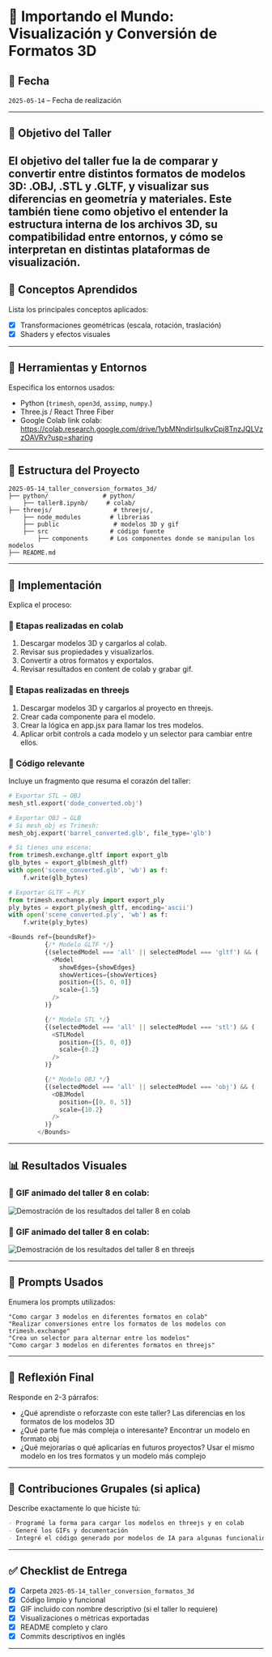 # 🧪 Importando el Mundo: Visualización y Conversión de Formatos 3D

## 📅 Fecha
`2025-05-14` – Fecha de realización

---

## 🎯 Objetivo del Taller

El objetivo del taller fue la de comparar y convertir entre distintos formatos de modelos 3D: .OBJ, .STL y .GLTF, y visualizar sus diferencias en geometría y materiales. Este también tiene como objetivo el entender la estructura interna de los archivos 3D, su compatibilidad entre entornos, y cómo se interpretan en distintas plataformas de visualización.
---

## 🧠 Conceptos Aprendidos

Lista los principales conceptos aplicados:

- [x] Transformaciones geométricas (escala, rotación, traslación)
- [x] Shaders y efectos visuales

---

## 🔧 Herramientas y Entornos

Especifica los entornos usados:

- Python (`trimesh`, `open3d`, `assimp`, `numpy`.)
- Three.js / React Three Fiber
- Google Colab
link colab: https://colab.research.google.com/drive/1ybMNndirIsuIkvCpj8TnzJQLVzzOAVRv?usp=sharing

---

## 📁 Estructura del Proyecto

```
2025-05-14_taller_conversion_formatos_3d/
├── python/               # python/  
    ├── taller8.ipynb/     # colab/
├── threejs/                 # threejs/, 
    ├── node_modules        # librerias
    ├── public               # modelos 3D y gif
    ├── src                 # código fuente
        ├── components      # Los componentes donde se manipulan los modelos
├── README.md
```


---

## 🧪 Implementación

Explica el proceso:

### 🔹 Etapas realizadas en colab
1. Descargar modelos 3D y cargarlos al colab.
2. Revisar sus propiedades y visualizarlos.
3. Convertir a otros formatos y exportalos.
4. Revisar resultados en content de colab y grabar gif.

### 🔹 Etapas realizadas en threejs
1. Descargar modelos 3D y cargarlos al proyecto en threejs.
2. Crear cada componente para el modelo.
3. Crear la lógica en app.jsx para llamar los tres modelos.
4. Aplicar orbit controls a cada modelo y un selector para cambiar entre ellos.

### 🔹 Código relevante

Incluye un fragmento que resuma el corazón del taller:

```python
# Exportar STL → OBJ
mesh_stl.export('dode_converted.obj')

# Exportar OBJ → GLB
# Si mesh_obj es Trimesh:
mesh_obj.export('barrel_converted.glb', file_type='glb')

# Si tienes una escena:
from trimesh.exchange.gltf import export_glb
glb_bytes = export_glb(mesh_gltf)
with open('scene_converted.glb', 'wb') as f:
    f.write(glb_bytes)

# Exportar GLTF → PLY
from trimesh.exchange.ply import export_ply
ply_bytes = export_ply(mesh_gltf, encoding='ascii')
with open('scene_converted.ply', 'wb') as f:
    f.write(ply_bytes)
```
``` js
<Bounds ref={boundsRef}>
          {/* Modelo GLTF */}
          {(selectedModel === 'all' || selectedModel === 'gltf') && (
            <Model 
              showEdges={showEdges}
              showVertices={showVertices}
              position={[5, 0, 0]}
              scale={1.5}
            />
          )}

          {/* Modelo STL */}
          {(selectedModel === 'all' || selectedModel === 'stl') && (
            <STLModel 
              position={[5, 0, 0]}
              scale={0.2}
            />
          )}

          {/* Modelo OBJ */}
          {(selectedModel === 'all' || selectedModel === 'obj') && (
            <OBJModel 
              position={[0, 0, 5]}
              scale={10.2}
            />
          )}
        </Bounds>
```
---

## 📊 Resultados Visuales

### 📌 GIF animado del taller 8 en colab:

![Demostración de los resultados del taller 8 en colab](./public/DemostracionTaller8Colab.gif)


### 📌 GIF animado del taller 8 en colab:

![Demostración de los resultados del taller 8 en threejs](./public/DemostracionTaller8Threejs.gif)

---

## 🧩 Prompts Usados

Enumera los prompts utilizados:

```text
"Como cargar 3 modelos en diferentes formatos en colab"
"Realizar conversiones entre los formatos de los modelos con trimesh.exchange"
"Crea un selector para alternar entre los modelos"
"Como cargar 3 modelos en diferentes formatos en threejs"

```

---

## 💬 Reflexión Final

Responde en 2-3 párrafos:

- ¿Qué aprendiste o reforzaste con este taller? Las diferencias en los formatos de los modelos 3D
- ¿Qué parte fue más compleja o interesante? Encontrar un modelo en formato obj
- ¿Qué mejorarías o qué aplicarías en futuros proyectos? Usar el mismo modelo en los tres formatos y un modelo más complejo

---

## 👥 Contribuciones Grupales (si aplica)

Describe exactamente lo que hiciste tú:

```markdown
- Programé la forma para cargar los modelos en threejs y en colab
- Generé los GIFs y documentación
- Integré el código generado por modelos de IA para algunas funcionalidades
```

---

## ✅ Checklist de Entrega

- [x] Carpeta `2025-05-14_taller_conversion_formatos_3d`
- [x] Código limpio y funcional
- [x] GIF incluido con nombre descriptivo (si el taller lo requiere)
- [x] Visualizaciones o métricas exportadas
- [x] README completo y claro
- [x] Commits descriptivos en inglés

---